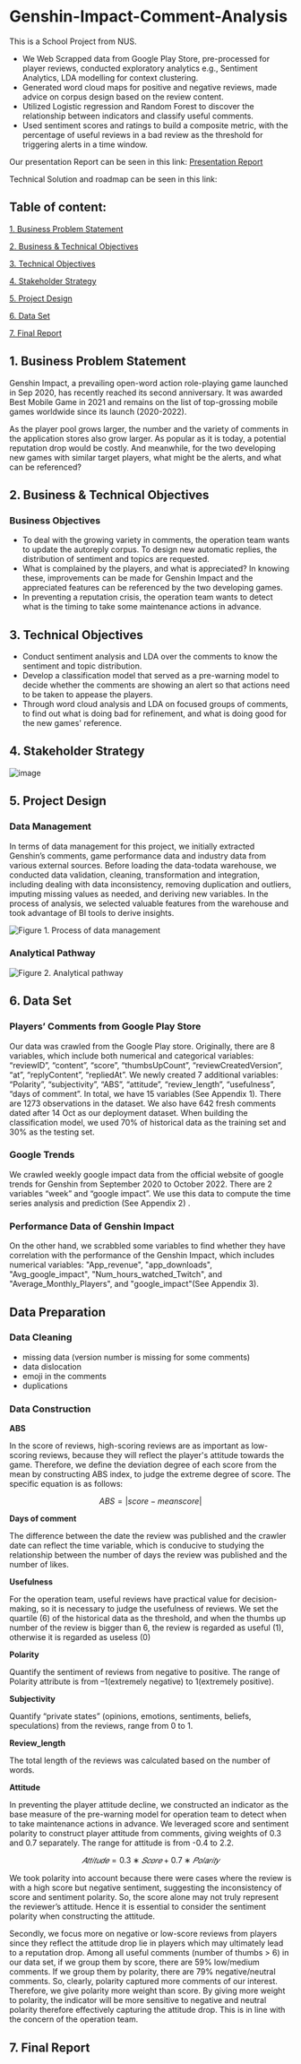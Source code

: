 # Genshin-Impact-Comment-Analysis
This is a School Project from NUS. 
* We Web Scrapped data from Google Play Store, pre-processed for player reviews, conducted exploratory analytics e.g., Sentiment Analytics, LDA modelling for context clustering.
* Generated word cloud maps for positive and negative reviews, made advice on corpus design based on the review content.
* Utilized Logistic regression and Random Forest to discover the relationship between indicators and classify useful comments.
* Used sentiment scores and ratings to build a composite metric, with the percentage of useful reviews in a bad review as the threshold for triggering alerts in a time window. 

Our presentation Report can be seen in this link:
[Presentation Report](https://github.com/Emmalamlfz/Genshin-Impact-Comment-Analysis/blob/main/Genshin%20Impact.pdf)

Technical Solution and roadmap can be seen in this link:

 ## Table of content:
   
 [1. Business Problem Statement](#item-one)
 
 [2. Business & Technical Objectives](#item-two)
 
 [3. Technical Objectives](#item-three)

 [4. Stakeholder Strategy](#item-four)

 [5. Project Design](#item-five)

 [6. Data Set](#item-six)

 [7. Final Report](#item-seven)

<a id="item-one"></a>
## 1. Business Problem Statement
Genshin Impact, a prevailing open-word action role-playing game launched in Sep 2020, has
recently reached its second anniversary. It was awarded Best Mobile Game in 2021 and remains
on the list of top-grossing mobile games worldwide since its launch (2020-2022).

As the player pool grows larger, the number and the variety of comments in the application stores
also grow larger. As popular as it is today, a potential reputation drop would be costly. And
meanwhile, for the two developing new games with similar target players, what might be the
alerts, and what can be referenced?

 <a id="item-two"></a>
## 2. Business & Technical Objectives
### Business Objectives
* To deal with the growing variety in comments, the operation team wants to update the autoreply corpus. To design new automatic replies, the distribution of sentiment and topics are requested.
* What is complained by the players, and what is appreciated? In knowing these, improvements can be made for Genshin Impact and the appreciated features can be referenced by the two developing games.
* In preventing a reputation crisis, the operation team wants to detect what is the timing to take some maintenance actions in advance.

 <a id="item-three"></a>
## 3. Technical Objectives
* Conduct sentiment analysis and LDA over the comments to know the sentiment and topic distribution.
* Develop a classification model that served as a pre-warning model to decide whether the comments are showing an alert so that actions need to be taken to appease the players.
* Through word cloud analysis and LDA on focused groups of comments, to find out what is doing bad for refinement, and what is doing good for the new games' reference.

<a id="item-four"></a>
## 4. Stakeholder Strategy

![image](https://github.com/Emmalamlfz/Genshin-Impact-Comment-Analysis/assets/110097027/3b696aa3-b233-4916-82cd-43d7420b5f44)

<a id="item-five"></a>
## 5. Project Design
###  Data Management
In terms of data management for this project, we initially extracted Genshin’s comments, game performance data and industry data from various external sources. Before loading the data-todata warehouse, we conducted data validation, cleaning, transformation and integration, including dealing with data inconsistency, removing duplication and outliers, imputing missing values as needed, and deriving new variables. In the process of analysis, we selected valuable features from the warehouse and took advantage of BI tools to derive insights.

![Figure 1. Process of data management](https://github.com/Emmalamlfz/Genshin-Impact-Comment-Analysis/assets/110097027/f4604ca3-c2ab-4230-8428-1e0b997fa14b)

### Analytical Pathway

![Figure 2. Analytical pathway](https://github.com/Emmalamlfz/Genshin-Impact-Comment-Analysis/assets/110097027/afbcd622-3d5c-4a72-b086-b64c25094929)

<a id="item-six"></a>
## 6. Data Set
### Players’ Comments from Google Play Store
Our data was crawled from the Google Play store. Originally, there are 8 variables, which include both numerical and categorical variables: “reviewID”, “content”, “score”, “thumbsUpCount”,
“reviewCreatedVersion”, “at”, “replyContent”, “repliedAt”. We newly created 7 additional variables: “Polarity”, “subjectivity”, “ABS”, “attitude”, “review_length”, “usefulness”, “days of
comment”. In total, we have 15 variables (See Appendix 1).
There are 1273 observations in the dataset. We also have 642 fresh comments dated after 14 Oct as our deployment dataset. When building the classification model, we used 70% of historical data as the training set and 30% as the testing set.

### Google Trends
We crawled weekly google impact data from the official website of google trends for Genshin from September 2020 to October 2022. There are 2 variables “week” and “google impact”. We use this data to compute the time series analysis and prediction (See Appendix 2) .

###  Performance Data of Genshin Impact
On the other hand, we scrabbled some variables to find whether they have correlation with the performance of the Genshin Impact, which includes numerical variables: "App_revenue", "app_downloads", "Avg_google_impact", "Num_hours_watched_Twitch", and "Average_Monthly_Players", and "google_impact"(See Appendix 3).

## Data Preparation
### Data Cleaning
* missing data (version number is missing for some comments)
* data dislocation
* emoji in the comments
* duplications

### Data Construction
**ABS**

In the score of reviews, high-scoring reviews are as important as low-scoring reviews, because they will reflect the player's attitude towards the game. Therefore, we define the deviation degree of each score from the mean by constructing ABS index, to judge the extreme degree of score. The specific equation is as follows:

$$ABS =  |score − mean score|$$

**Days of comment**

The difference between the date the review was published and the crawler date can reflect the time variable, which is conducive to studying the relationship between the number of days the review was published and the number of likes.

**Usefulness**

For the operation team, useful reviews have practical value for decision-making, so it is necessary to judge the usefulness of reviews. We set the quartile (6) of the historical data as the threshold,
and when the thumbs up number of the review is bigger than 6, the review is regarded as useful (1), otherwise it is regarded as useless (0)

**Polarity**

Quantify the sentiment of reviews from negative to positive. The range of Polarity attribute is
from –1(extremely negative) to 1(extremely positive).

**Subjectivity**

Quantify “private states” (opinions, emotions, sentiments, beliefs, speculations) from the reviews, range from 0 to 1.

**Review_length**

The total length of the reviews was calculated based on the number of words.

**Attitude**

In preventing the player attitude decline, we constructed an indicator as the base measure of the pre-warning model for operation team to detect when to take maintenance actions in advance.
We leveraged score and sentiment polarity to construct player attitude from comments, giving weights of 0.3 and 0.7 separately. The range for attitude is from -0.4 to 2.2.

 $$𝐴𝑡𝑡𝑖𝑡𝑢𝑑𝑒 = 0.3 ∗ 𝑆𝑐𝑜𝑟𝑒 + 0.7 ∗ 𝑃𝑜𝑙𝑎𝑟𝑖𝑡𝑦$$

We took polarity into account because there were cases where the review is with a high score but negative sentiment, suggesting the inconsistency of score and sentiment polarity. So, the
score alone may not truly represent the reviewer’s attitude. Hence it is essential to consider the sentiment polarity when constructing the attitude.

Secondly, we focus more on negative or low-score reviews from players since they reflect the attitude drop lie in players which may ultimately lead to a reputation drop. Among all useful
comments (number of thumbs > 6) in our data set, if we group them by score, there are 59% low/medium comments. If we group them by polarity, there are 79% negative/neutral comments.
So, clearly, polarity captured more comments of our interest. Therefore, we give polarity more weight than score. By giving more weight to polarity, the indicator will be more sensitive to
negative and neutral polarity therefore effectively capturing the attitude drop. This is in line with the concern of the operation team.

<a id="item-seven"></a>
## 7. Final Report










